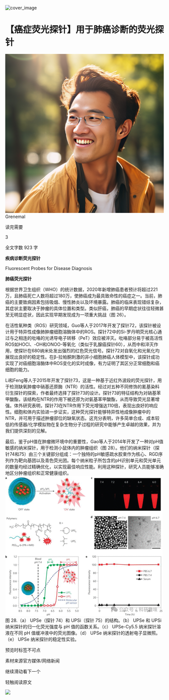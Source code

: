 ﻿![cover_image](https://mmbiz.qpic.cn/mmbiz_jpg/wzBk7nZmzgq1D2KIDNkicbm613N49kyC6bvKA2sichmwyGibKicgNcnXuvLmZIXuU3RNzaBVYQuESjN82GRLY9u10g/0?wx_fmt=jpeg) 

#  【癌症荧光探针】用于肺癌诊断的荧光探针 
 


![](../asset/2024-06-11_b3fc1271c7c2f5c46307a1fe4b9d0278_0.png)
Grenemal

读完需要

3

全文字数 923 字

**疾病诊断荧光探针**

Fluorescent Probes for Disease Diagnosis

**肺癌荧光探针**

根据世界卫生组织（WHO）的统计数据，2020年新增肺癌患者预计将超过221万，且肺癌死亡人数将超过180万，使肺癌成为最具致命性的癌症之一。当前，肺癌的主要致病因素包括吸烟、慢性肺炎以及环境暴露。肺癌的临床表现错综复杂，其症状主要取决于肿瘤的具体位置和类型。类似肝癌，肺癌的早期症状往往轻微甚至无明显症状，因此实现早期发现成为一项重大挑战（图 26）。

在活性氧种类（ROS）研究领域，Guo等人于2017年开发了探针72，该探针被设计用于特异性成像肺肿瘤细胞溶酶体中的ROS。探针72中的Si-罗丹明荧光核心通过与之相连的吡咯的光诱导电子转移（PeT）效应被淬灭。吡咯部分易于被高活性ROS如HOCl、-OH和ONOO-等氧化（类似于乳腺癌探针60），从而中和淬灭作用，使探针在680纳米处发出强烈的红色荧光信号。探针72对自氧化和光氧化均展现出良好的稳定性。在β-拉帕酮刺激的非小细胞肺癌人体模型中，该探针成功实现了对癌细胞溶酶体中ROS变化的实时成像，有力证明了其区分正常细胞和癌细胞的能力。

Li和Feng等人于2015年开发了探针73，这是一种基于近红外波段的荧光探针，用于检测缺氧肿瘤中硝基还原酶（NTR）的活性。经过对五种不同修饰的氰基染料衍生探针的探索，作者最终选择了探针73的设计。探针73的特征结构为对硝基苯甲酸酯，该结构在NTR的作用下被还原为对氨基苯甲酸酯，从而导致荧光显著增强。体外研究表明，探针73在NTR作用下荧光增强达110倍，表现出良好的响应性。细胞和体内实验进一步证实，这种荧光探针能够特异性地成像肿瘤中的NTR，并可用于描述肿瘤部位的缺氧状态。这充分表明，许多简单合成、成本较低的传感器/化学模拟物在复杂生物分子过程的研究中能够产生卓越的效果，并为我们提供深刻的见解。

最后，鉴于pH值在肿瘤微环境中的重要性，Gao等人于2014年开发了一种对pH值敏感的纳米探针，用于检测小鼠体内的肿瘤组织（图 28）。他们的纳米探针（探针74和75）由三个关键部分组成：一个独特的pH敏感疏水胶束作为核心、RGD序列作为靶向基团以及青色荧光团。每个纳米粒子所包含的pH识别单元和荧光单元的数量均经过精确优化，以实现最佳响应性能。利用这种探针，研究人员能够准确地区分肿瘤组织和正常健康组织。
![](../asset/2024-06-11_f9621290c8b3691e39ae5bf89ab9b2a1_1.png)
图 28.（a） UPSe（探针 74）和 UPSi（探针 75）的结构。（b） UPSe 和 UPSi 纳米探针的归一化荧光强度与 pH 值的函数关系。（c） UPSe-Cy5.5 纳米探针溶液在不同 pH 值缓冲液中的荧光图像。（d） UPSe 纳米探针的透射电子显微照。（e） UPSe 纳米探针的稳定性实验。

预览时标签不可点

素材来源官方媒体/网络新闻

  继续滑动看下一个 

 轻触阅读原文 

  ![](http://mmbiz.qpic.cn/mmbiz_png/wzBk7nZmzgq7v9Dg22Sz7VtfIJUOJaRx0AfgRtlrKZzKwOhTlicicAor2tvrgf1LUONnpYH3wKPRRrtL6nCvs0tQ/0?wx_fmt=png)  


